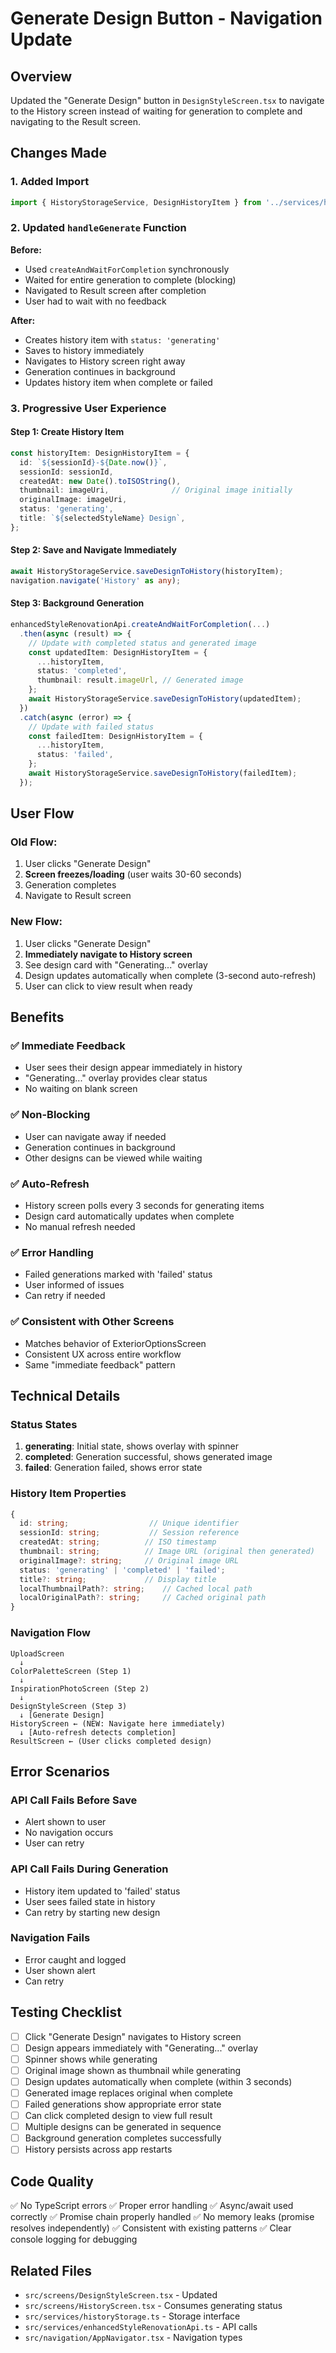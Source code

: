 # Generate Design Button - Navigation Update

## Overview
Updated the "Generate Design" button in `DesignStyleScreen.tsx` to navigate to the History screen instead of waiting for generation to complete and navigating to the Result screen.

## Changes Made

### 1. Added Import
```typescript
import { HistoryStorageService, DesignHistoryItem } from '../services/historyStorage';
```

### 2. Updated `handleGenerate` Function

**Before:**
- Used `createAndWaitForCompletion` synchronously
- Waited for entire generation to complete (blocking)
- Navigated to Result screen after completion
- User had to wait with no feedback

**After:**
- Creates history item with `status: 'generating'`
- Saves to history immediately
- Navigates to History screen right away
- Generation continues in background
- Updates history item when complete or failed

### 3. Progressive User Experience

#### Step 1: Create History Item
```typescript
const historyItem: DesignHistoryItem = {
  id: `${sessionId}-${Date.now()}`,
  sessionId: sessionId,
  createdAt: new Date().toISOString(),
  thumbnail: imageUri,              // Original image initially
  originalImage: imageUri,
  status: 'generating',
  title: `${selectedStyleName} Design`,
};
```

#### Step 2: Save and Navigate Immediately
```typescript
await HistoryStorageService.saveDesignToHistory(historyItem);
navigation.navigate('History' as any);
```

#### Step 3: Background Generation
```typescript
enhancedStyleRenovationApi.createAndWaitForCompletion(...)
  .then(async (result) => {
    // Update with completed status and generated image
    const updatedItem: DesignHistoryItem = {
      ...historyItem,
      status: 'completed',
      thumbnail: result.imageUrl, // Generated image
    };
    await HistoryStorageService.saveDesignToHistory(updatedItem);
  })
  .catch(async (error) => {
    // Update with failed status
    const failedItem: DesignHistoryItem = {
      ...historyItem,
      status: 'failed',
    };
    await HistoryStorageService.saveDesignToHistory(failedItem);
  });
```

## User Flow

### Old Flow:
1. User clicks "Generate Design"
2. **Screen freezes/loading** (user waits 30-60 seconds)
3. Generation completes
4. Navigate to Result screen

### New Flow:
1. User clicks "Generate Design"
2. **Immediately navigate to History screen**
3. See design card with "Generating..." overlay
4. Design updates automatically when complete (3-second auto-refresh)
5. User can click to view result when ready

## Benefits

### ✅ Immediate Feedback
- User sees their design appear immediately in history
- "Generating..." overlay provides clear status
- No waiting on blank screen

### ✅ Non-Blocking
- User can navigate away if needed
- Generation continues in background
- Other designs can be viewed while waiting

### ✅ Auto-Refresh
- History screen polls every 3 seconds for generating items
- Design card automatically updates when complete
- No manual refresh needed

### ✅ Error Handling
- Failed generations marked with 'failed' status
- User informed of issues
- Can retry if needed

### ✅ Consistent with Other Screens
- Matches behavior of ExteriorOptionsScreen
- Consistent UX across entire workflow
- Same "immediate feedback" pattern

## Technical Details

### Status States
1. **generating**: Initial state, shows overlay with spinner
2. **completed**: Generation successful, shows generated image
3. **failed**: Generation failed, shows error state

### History Item Properties
```typescript
{
  id: string;                  // Unique identifier
  sessionId: string;           // Session reference
  createdAt: string;          // ISO timestamp
  thumbnail: string;          // Image URL (original then generated)
  originalImage?: string;     // Original image URL
  status: 'generating' | 'completed' | 'failed';
  title?: string;             // Display title
  localThumbnailPath?: string;    // Cached local path
  localOriginalPath?: string;     // Cached original path
}
```

### Navigation Flow
```
UploadScreen
  ↓
ColorPaletteScreen (Step 1)
  ↓
InspirationPhotoScreen (Step 2)
  ↓
DesignStyleScreen (Step 3)
  ↓ [Generate Design]
HistoryScreen ← (NEW: Navigate here immediately)
  ↓ [Auto-refresh detects completion]
ResultScreen ← (User clicks completed design)
```

## Error Scenarios

### API Call Fails Before Save
- Alert shown to user
- No navigation occurs
- User can retry

### API Call Fails During Generation
- History item updated to 'failed' status
- User sees failed state in history
- Can retry by starting new design

### Navigation Fails
- Error caught and logged
- User shown alert
- Can retry

## Testing Checklist

- [ ] Click "Generate Design" navigates to History screen
- [ ] Design appears immediately with "Generating..." overlay
- [ ] Spinner shows while generating
- [ ] Original image shown as thumbnail while generating
- [ ] Design updates automatically when complete (within 3 seconds)
- [ ] Generated image replaces original when complete
- [ ] Failed generations show appropriate error state
- [ ] Can click completed design to view full result
- [ ] Multiple designs can be generated in sequence
- [ ] Background generation completes successfully
- [ ] History persists across app restarts

## Code Quality

✅ No TypeScript errors
✅ Proper error handling
✅ Async/await used correctly
✅ Promise chain properly handled
✅ No memory leaks (promise resolves independently)
✅ Consistent with existing patterns
✅ Clear console logging for debugging

## Related Files

- `src/screens/DesignStyleScreen.tsx` - Updated
- `src/screens/HistoryScreen.tsx` - Consumes generating status
- `src/services/historyStorage.ts` - Storage interface
- `src/services/enhancedStyleRenovationApi.ts` - API calls
- `src/navigation/AppNavigator.tsx` - Navigation types

